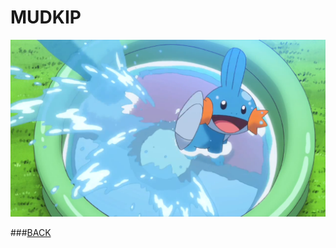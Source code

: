 # MUDKIP
![Image](May_MudkipORAS.png)

###[BACK](https://Amaar-V.github.io/cse15l-lab-reports/index.html)
